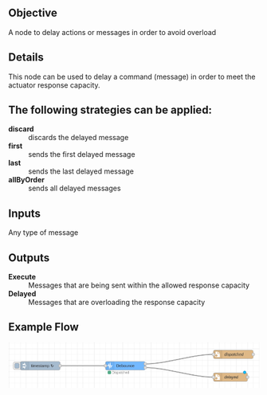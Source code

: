 ## Objective

A node to delay actions or messages in order to avoid overload

## Details

This node can be used to delay a command (message) in order to meet the actuator response capacity.

## The following strategies can be applied:

<dl>
  <dt><b>discard</b></dt>
  <dd>discards the delayed message</dd>
  <dt><b>first</b></dt>
  <dd>sends the first delayed message</dd>
  <dt><b>last</b></dt>
  <dd>sends the last delayed message</dd>
  <dt><b>allByOrder</b></dt>
  <dd>sends all delayed messages</dd>
</dl>

## Inputs

<dl>
  <p>Any type of message</p>
</dl>

## Outputs

<dl>
  <dt><b>Execute</b></dt>
  <dd>Messages that are being sent within the allowed response capacity</dd>
  <dt><b>Delayed</b></dt>
  <dd>Messages that are overloading the response capacity</dd>
</dl>

## Example Flow

![debouce](../samples/debounce.png)
